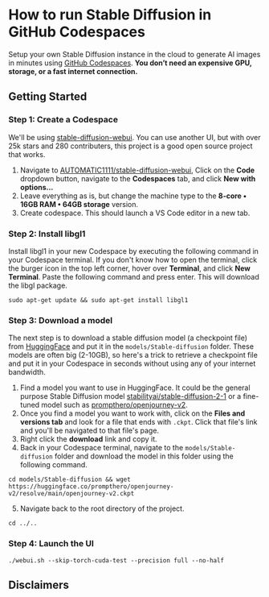 # How to run Stable Diffusion in GitHub Codespaces
Setup your own Stable Diffusion instance in the cloud to generate AI images in minutes using [GitHub Codespaces](https://github.com/features/codespaces). **You don’t need an expensive GPU, storage, or a fast internet connection.**

## Getting Started

### Step 1: Create a Codespace

We'll be using [stable-diffusion-webui](https://github.com/AUTOMATIC1111/stable-diffusion-webui). You can use another UI, but with over 25k stars  and 280 contributers, this project is a good open source project that works.

1. Navigate to [AUTOMATIC1111/stable-diffusion-webui](https://github.com/AUTOMATIC1111/stable-diffusion-webui), Click on the **Code** dropdown button, navigate to the **Codespaces** tab, and click **New with options...**
2. Leave everything as is, but change the machine type to the **8-core • 16GB RAM • 64GB storage** version.
3. Create codespace. This should launch a VS Code editor in a new tab.

### Step 2: Install libgl1

Install libgl1 in your new Codespace by executing the following command in your Codespace terminal. If you don't know how to open the terminal, click the burger icon in the top left corner, hover over **Terminal**, and click **New Terminal**. Paste the following command and press enter. This will download the libgl package.

```
sudo apt-get update && sudo apt-get install libgl1
```

### Step 3: Download a model

The next step is to download a stable diffusion model (a checkpoint file) from [HuggingFace](https://huggingface.co) and put it in the `models/Stable-diffusion` folder. These models are often big (2-10GB), so here's a trick to retrieve a checkpoint file and put it in your Codespace in seconds without using any of your internet bandwidth.

1. Find a model you want to use in HuggingFace. It could be the general purpose Stable Diffusion model [stabilityai/stable-diffusion-2-1](https://huggingface.co/stabilityai/stable-diffusion-2-1) or a fine-tuned model such as [prompthero/openjourney-v2](https://huggingface.co/prompthero/openjourney-v2).
2. Once you find a model you want to work with, click on the **Files and versions tab** and look for a file that ends with `.ckpt`. Click that file's link and you'll be navigated to that file's page.
3. Right click the **download** link and copy it.
4. Back in your Codespace terminal, navigate to the `models/Stable-diffusion` folder and download the model in this folder using the following command.
```
cd models/Stable-diffusion && wget https://huggingface.co/prompthero/openjourney-v2/resolve/main/openjourney-v2.ckpt
```
5. Navigate back to the root directory of the project.
```
cd ../..
```

### Step 4: Launch the UI

```
./webui.sh --skip-torch-cuda-test --precision full --no-half
```

## Disclaimers
